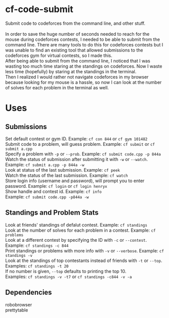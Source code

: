 # cf-code-submit
Submit code to codeforces from the command line, and other stuff. <br />
<br />
In order to save the huge number of seconds needed to reach for the mouse during codeforces contests, I needed to be able to submit from the command line. There are many tools to do this for codeforces contests but I was unable to find an existing tool that allowed submissions to the codeforces gym for virtual contests, so I made this. <br />
After being able to submit from the command line, I noticed that I was wasting too much time staring at the standings on codeforces. Now I waste less time (hopefully) by staring at the standings in the terminal. <br />
Then I realized I would rather not navigate codeforces in my browser because looking for my mouse is a hassle, so now I can look at the number of solves for each problem in the terminal as well. <br />

# Uses
## Submissions
Set default contest or gym ID. Example: `cf con 844` or `cf gym 101482` <br />
Submit code to a problem, will guess problem. Example: `cf submit` or `cf submit a.cpp` <br />
Specify a problem with `-p` or `--prob`. Example: `cf submit code.cpp -p 844a` <br />
Watch the status of submission after submitting it with `-w` or `--watch`. Example: `cf submit a.cpp -p 844a -w` <br />
Look at status of the last submission. Example: `cf peek` <br />
Watch the status of the last submission. Example: `cf watch` <br />
Store login info (username and password), will prompt you to enter password. Example: `cf login` or `cf login henryx` <br />
Show handle and contest id. Example: `cf info` <br />
Example: `cf submit code.cpp -p844a -w` <br />
## Standings and Problem Stats
Look at friends' standings of defalut contest. Example: `cf standings` <br />
Look at the number of solves for each problem in a contest. Example: `cf problems` <br />
Look at a different contest by specifying the ID with `-c` or `--contest`. Example: `cf standings -c 844` <br />
Print standings or problems with more info with `-v` or `--verbose`. Example: `cf standings -v` <br />
Look at the standings of top contestants instead of friends with `-t` or `--top`. Examples: `cf standings -t 20` <br />
If no number is given, `--top` defaults to printing the top 10. <br />
Examples: `cf standings -v -t7` or `cf standings -c844 -v -a` <br />

## Dependencies
robobrowser <br />
prettytable <br />
